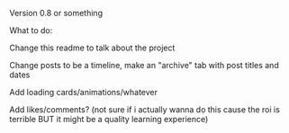 Version 0.8 or something

What to do:

Change this readme to talk about the project

Change posts to be a timeline, make an "archive" tab with post titles and dates

Add loading cards/animations/whatever

Add likes/comments? (not sure if i actually wanna do this cause the roi is terrible BUT it might be a quality learning experience)
